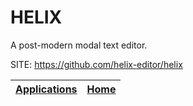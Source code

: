# HELIX

   A post-modern modal text editor.

 SITE: https://github.com/helix-editor/helix

 | [Applications](https://portable-linux-apps.github.io/apps.html) | [Home](https://portable-linux-apps.github.io)
 | --- | --- |
